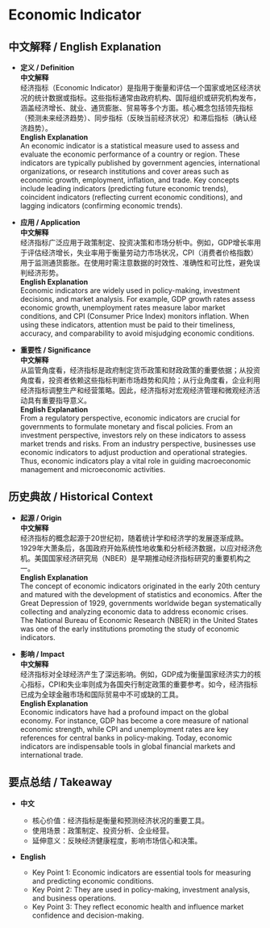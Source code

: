 # Economic Indicator

## 中文解释 / English Explanation

* **定义 / Definition**  
  **中文解释**  
  经济指标（Economic Indicator）是指用于衡量和评估一个国家或地区经济状况的统计数据或指标。这些指标通常由政府机构、国际组织或研究机构发布，涵盖经济增长、就业、通货膨胀、贸易等多个方面。核心概念包括领先指标（预测未来经济趋势）、同步指标（反映当前经济状况）和滞后指标（确认经济趋势）。  
  **English Explanation**  
  An economic indicator is a statistical measure used to assess and evaluate the economic performance of a country or region. These indicators are typically published by government agencies, international organizations, or research institutions and cover areas such as economic growth, employment, inflation, and trade. Key concepts include leading indicators (predicting future economic trends), coincident indicators (reflecting current economic conditions), and lagging indicators (confirming economic trends).

* **应用 / Application**  
  **中文解释**  
  经济指标广泛应用于政策制定、投资决策和市场分析中。例如，GDP增长率用于评估经济增长，失业率用于衡量劳动力市场状况，CPI（消费者价格指数）用于监测通货膨胀。在使用时需注意数据的时效性、准确性和可比性，避免误判经济形势。  
  **English Explanation**  
  Economic indicators are widely used in policy-making, investment decisions, and market analysis. For example, GDP growth rates assess economic growth, unemployment rates measure labor market conditions, and CPI (Consumer Price Index) monitors inflation. When using these indicators, attention must be paid to their timeliness, accuracy, and comparability to avoid misjudging economic conditions.

* **重要性 / Significance**  
  **中文解释**  
  从监管角度看，经济指标是政府制定货币政策和财政政策的重要依据；从投资角度看，投资者依赖这些指标判断市场趋势和风险；从行业角度看，企业利用经济指标调整生产和经营策略。因此，经济指标对宏观经济管理和微观经济活动具有重要指导意义。  
  **English Explanation**  
  From a regulatory perspective, economic indicators are crucial for governments to formulate monetary and fiscal policies. From an investment perspective, investors rely on these indicators to assess market trends and risks. From an industry perspective, businesses use economic indicators to adjust production and operational strategies. Thus, economic indicators play a vital role in guiding macroeconomic management and microeconomic activities.

## 历史典故 / Historical Context

* **起源 / Origin**  
  **中文解释**  
  经济指标的概念起源于20世纪初，随着统计学和经济学的发展逐渐成熟。1929年大萧条后，各国政府开始系统性地收集和分析经济数据，以应对经济危机。美国国家经济研究局（NBER）是早期推动经济指标研究的重要机构之一。  
  **English Explanation**  
  The concept of economic indicators originated in the early 20th century and matured with the development of statistics and economics. After the Great Depression of 1929, governments worldwide began systematically collecting and analyzing economic data to address economic crises. The National Bureau of Economic Research (NBER) in the United States was one of the early institutions promoting the study of economic indicators.

* **影响 / Impact**  
  **中文解释**  
  经济指标对全球经济产生了深远影响。例如，GDP成为衡量国家经济实力的核心指标，CPI和失业率则成为各国央行制定政策的重要参考。如今，经济指标已成为全球金融市场和国际贸易中不可或缺的工具。  
  **English Explanation**  
  Economic indicators have had a profound impact on the global economy. For instance, GDP has become a core measure of national economic strength, while CPI and unemployment rates are key references for central banks in policy-making. Today, economic indicators are indispensable tools in global financial markets and international trade.

## 要点总结 / Takeaway

* **中文**  
  - 核心价值：经济指标是衡量和预测经济状况的重要工具。  
  - 使用场景：政策制定、投资分析、企业经营。  
  - 延伸意义：反映经济健康程度，影响市场信心和决策。  

* **English**  
  - Key Point 1: Economic indicators are essential tools for measuring and predicting economic conditions.  
  - Key Point 2: They are used in policy-making, investment analysis, and business operations.  
  - Key Point 3: They reflect economic health and influence market confidence and decision-making.